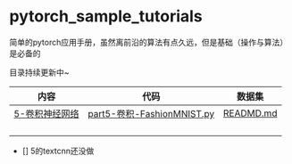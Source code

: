 # pytorch_sample_tutorials
简单的pytorch应用手册，虽然离前沿的算法有点久远，但是基础（操作与算法）是必备的

目录持续更新中~

|内容|代码|数据集|
|---|---|---|
|[5-卷积神经网络](https://github.com/Deng-deng-deng-deng/pytorch_sample_tutorials/tree/main/5-%E5%8D%B7%E7%A7%AF%E7%A5%9E%E7%BB%8F%E7%BD%91%E7%BB%9C)|[part5-卷积-FashionMNIST.py](https://github.com/Deng-deng-deng-deng/pytorch_sample_tutorials/blob/main/5-%E5%8D%B7%E7%A7%AF%E7%A5%9E%E7%BB%8F%E7%BD%91%E7%BB%9C/1-%E5%8D%B7%E7%A7%AF-FashionMNIST.py)|[READMD.md](https://github.com/Deng-deng-deng-deng/pytorch_sample_tutorials/tree/main/5-%E5%8D%B7%E7%A7%AF%E7%A5%9E%E7%BB%8F%E7%BD%91%E7%BB%9C/data)|
||||
||||
||||
||||

- [] 5的textcnn还没做
